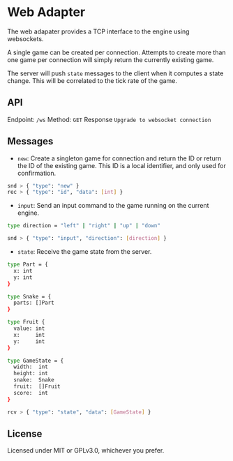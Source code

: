 # Web Adapter
The web adapater provides a TCP interface to the engine using websockets.

A single game can be created per connection. Attempts to create more than one game per connection will simply return the currently existing game.

The server will push `state` messages to the client when it computes a state change. This will be correlated to the tick rate of the game.

## API

Endpoint: `/ws`
Method: `GET`
Response `Upgrade to websocket connection`

## Messages


- `new`: Create a singleton game for connection and return the ID or return the ID of the existing game. This ID is a local identifier, and only used for confirmation.
```bash
snd > { "type": "new" }
rec > { "type": "id", "data": [int] }
```

- `input`: Send an input command to the game running on the current engine.
```bash
type direction = "left" | "right" | "up" | "down"

snd > { "type": "input", "direction": [direction] }
```

- `state`: Receive the game state from the server.
```bash
type Part = {
  x: int
  y: int
}

type Snake = {
  parts: []Part
}

type Fruit {
  value: int
  x:     int
  y:     int
}

type GameState = {
  width:  int
  height: int
  snake:  Snake
  fruit:  []Fruit
  score:  int
}

rcv > { "type": "state", "data": [GameState] }
```

## License
Licensed under MIT or GPLv3.0, whichever you prefer.
